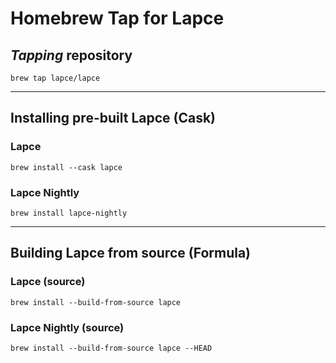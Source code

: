 # Homebrew Tap for Lapce

## *Tapping* repository

```shell
brew tap lapce/lapce
```

---

## Installing pre-built Lapce (Cask)

### Lapce

```shell
brew install --cask lapce
```

### Lapce Nightly

```shell
brew install lapce-nightly
```

---

## Building Lapce from source (Formula)

### Lapce (source)

```shell
brew install --build-from-source lapce
```

### Lapce Nightly (source)

```shell
brew install --build-from-source lapce --HEAD
```
